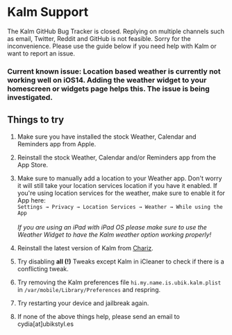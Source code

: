 Kalm Support
===

The Kalm GitHub Bug Tracker is closed. Replying on multiple channels such as email, Twitter, Reddit and GitHub is not feasible. Sorry for the inconvenience. Please use the guide below if you need help with Kalm or want to report an issue.

### Current known issue: Location based weather is currently not working well on iOS14. Adding the weather widget to your homescreen or widgets page helps this. The issue is being investigated.

## Things to try

1. Make sure you have installed the stock Weather, Calendar and Reminders app from Apple.

2. Reinstall the stock Weather, Calendar and/or Reminders app from the App Store.

4. Make sure to manually add a location to your Weather app. Don't worry it will still take your location services location if you have it enabled. If you're using location services for the weather, make sure to enable it for App here:<br /> ```Settings → Privacy → Location Services → Weather → While using the App``` <br /><br />*If you are using an iPad with iPad OS please make sure to use the Weather Widget to have the Kalm weather option working properly!*

3. Reinstall the latest version of Kalm from [Chariz](https://chariz.com/buy/kalm).

5. Try disabling **all (!)** Tweaks except Kalm in iCleaner to check if there is a conflicting tweak.

6. Try removing the Kalm preferences file ```hi.my.name.is.ubik.kalm.plist``` in ```/var/mobile/Library/Preferences``` and respring.

7. Try restarting your device and jailbreak again.

8. If none of the above things help, please send an email to cydia[at]ubikstyl.es
